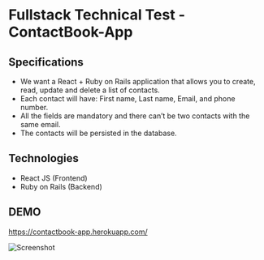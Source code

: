 # Fullstack Technical Test - ContactBook-App

## Specifications

- We want a React + Ruby on Rails application that allows you to create, read, update and delete a list of contacts.  
- Each contact will have: First name, Last name, Email, and phone number. 
- All the fields are mandatory and there can’t be two contacts with the same email.  
- The contacts will be persisted in the database.

## Technologies

- React JS (Frontend)
- Ruby on Rails (Backend)

## DEMO

https://contactbook-app.herokuapp.com/

![Screenshot](https://i.imgur.com/NP4EfRX.png)

